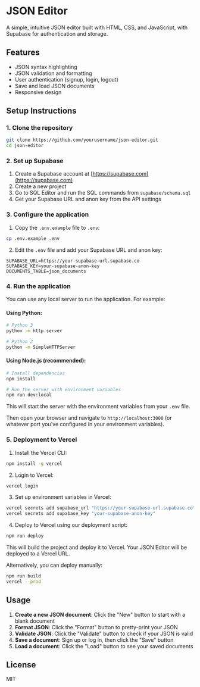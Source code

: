 # JSON Editor

A simple, intuitive JSON editor built with HTML, CSS, and JavaScript, with Supabase for authentication and storage.

## Features

- JSON syntax highlighting
- JSON validation and formatting
- User authentication (signup, login, logout)
- Save and load JSON documents
- Responsive design

## Setup Instructions

### 1. Clone the repository

```bash
git clone https://github.com/yourusername/json-editor.git
cd json-editor
```

### 2. Set up Supabase

1. Create a Supabase account at [https://supabase.com](https://supabase.com)
2. Create a new project
3. Go to SQL Editor and run the SQL commands from `supabase/schema.sql`
4. Get your Supabase URL and anon key from the API settings

### 3. Configure the application

1. Copy the `.env.example` file to `.env`:

```bash
cp .env.example .env
```

2. Edit the `.env` file and add your Supabase URL and anon key:

```
SUPABASE_URL=https://your-supabase-url.supabase.co
SUPABASE_KEY=your-supabase-anon-key
DOCUMENTS_TABLE=json_documents
```

### 4. Run the application

You can use any local server to run the application. For example:

#### Using Python:

```bash
# Python 3
python -m http.server

# Python 2
python -m SimpleHTTPServer
```

#### Using Node.js (recommended):

```bash
# Install dependencies
npm install

# Run the server with environment variables
npm run dev:local
```

This will start the server with the environment variables from your `.env` file.

Then open your browser and navigate to `http://localhost:3000` (or whatever port you've configured in your environment variables).

### 5. Deployment to Vercel

1. Install the Vercel CLI:

```bash
npm install -g vercel
```

2. Login to Vercel:

```bash
vercel login
```

3. Set up environment variables in Vercel:

```bash
vercel secrets add supabase_url "https://your-supabase-url.supabase.co"
vercel secrets add supabase_key "your-supabase-anon-key"
```

4. Deploy to Vercel using our deployment script:

```bash
npm run deploy
```

This will build the project and deploy it to Vercel. Your JSON Editor will be deployed to a Vercel URL.

Alternatively, you can deploy manually:

```bash
npm run build
vercel --prod
```

## Usage

1. **Create a new JSON document**: Click the "New" button to start with a blank document
2. **Format JSON**: Click the "Format" button to pretty-print your JSON
3. **Validate JSON**: Click the "Validate" button to check if your JSON is valid
4. **Save a document**: Sign up or log in, then click the "Save" button
5. **Load a document**: Click the "Load" button to see your saved documents

## License

MIT
